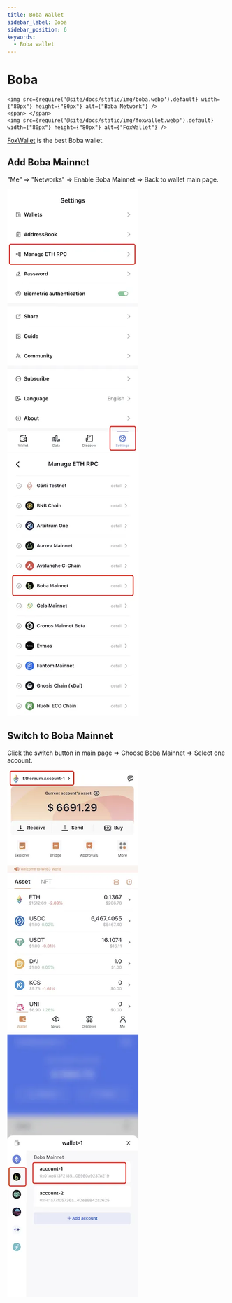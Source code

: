 ```yaml
---
title: Boba Wallet
sidebar_label: Boba
sidebar_position: 6
keywords:
  - Boba wallet
---
```


# Boba
```mdx-code-block
<img src={require('@site/docs/static/img/boba.webp').default} width={"80px"} height={"80px"} alt={"Boba Network"} />
<span> </span>
<img src={require('@site/docs/static/img/foxwallet.webp').default} width={"80px"} height={"80px"} alt={"FoxWallet"} />
```
[FoxWallet](https://foxwallet.com) is the best Boba wallet.

## Add Boba Mainnet

"Me" => "Networks" => Enable Boba Mainnet => Back to wallet main page.

![](../img/manage-eth-rpc.webp)![](../img/add-boba.webp)

## Switch to Boba Mainnet

Click the switch button in main page => Choose Boba Mainnet => Select one
account.

![](../img/switch-entrance.webp)![](../img/switch-boba.webp)